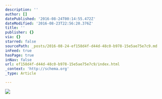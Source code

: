 ```yaml
---
description: ''
author: []
datePublished: '2016-08-24T00:14:55.472Z'
dateModified: '2016-08-23T22:56:20.376Z'
title: ''
publisher: {}
via: {}
starred: false
sourcePath: _posts/2016-08-24-ef158d4f-d44d-48c0-b978-15e5ae75e7c9.md
inFeed: true
hasPage: true
inNav: false
url: ef158d4f-d44d-48c0-b978-15e5ae75e7c9/index.html
_context: 'http://schema.org'
_type: Article

---
```

![](https://the-grid-user-content.s3-us-west-2.amazonaws.com/f4fce358-e132-4c26-8abb-09e3747ad943.png)